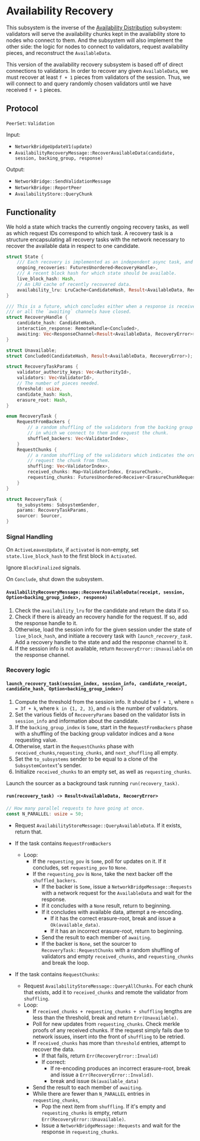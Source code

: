 # Availability Recovery

This subsystem is the inverse of the [Availability Distribution](availability-distribution.md) subsystem: validators will serve the availability chunks kept in the availability store to nodes who connect to them. And the subsystem will also implement the other side: the logic for nodes to connect to validators, request availability pieces, and reconstruct the `AvailableData`.

This version of the availability recovery subsystem is based off of direct connections to validators. In order to recover any given `AvailableData`, we must recover at least `f + 1` pieces from validators of the session. Thus, we will connect to and query randomly chosen validators until we have received `f + 1` pieces.

## Protocol

`PeerSet`: `Validation`

Input:

- `NetworkBridgeUpdateV1(update)`
- `AvailabilityRecoveryMessage::RecoverAvailableData(candidate, session, backing_group, response)`

Output:

- `NetworkBridge::SendValidationMessage`
- `NetworkBridge::ReportPeer`
- `AvailabilityStore::QueryChunk`

## Functionality

We hold a state which tracks the currently ongoing recovery tasks, as well as which request IDs correspond to which task. A recovery task is a structure encapsulating all recovery tasks with the network necessary to recover the available data in respect to one candidate.

```rust
struct State {
    /// Each recovery is implemented as an independent async task, and the handles only supply information about the result.
    ongoing_recoveries: FuturesUnordered<RecoveryHandle>,
    /// A recent block hash for which state should be available.
    live_block_hash: Hash,
    // An LRU cache of recently recovered data.
    availability_lru: LruCache<CandidateHash, Result<AvailableData, RecoveryError>>,
}

/// This is a future, which concludes either when a response is received from the recovery tasks,
/// or all the `awaiting` channels have closed.
struct RecoveryHandle {
    candidate_hash: CandidateHash,
    interaction_response: RemoteHandle<Concluded>,
    awaiting: Vec<ResponseChannel<Result<AvailableData, RecoveryError>>>,
}

struct Unavailable;
struct Concluded(CandidateHash, Result<AvailableData, RecoveryError>);

struct RecoveryTaskParams {
    validator_authority_keys: Vec<AuthorityId>,
    validators: Vec<ValidatorId>,
    // The number of pieces needed.
    threshold: usize,
    candidate_hash: Hash,
    erasure_root: Hash,
}

enum RecoveryTask {
    RequestFromBackers {
        // a random shuffling of the validators from the backing group which indicates the order
        // in which we connect to them and request the chunk.
        shuffled_backers: Vec<ValidatorIndex>,
    }
    RequestChunks {
        // a random shuffling of the validators which indicates the order in which we connect to the validators and
        // request the chunk from them.
        shuffling: Vec<ValidatorIndex>,
        received_chunks: Map<ValidatorIndex, ErasureChunk>,
        requesting_chunks: FuturesUnordered<Receiver<ErasureChunkRequestResponse>>,
    }
}

struct RecoveryTask {
    to_subsystems: SubsystemSender,
    params: RecoveryTaskParams,
    sourcer: Sourcer,
}
```

### Signal Handling

On `ActiveLeavesUpdate`, if `activated` is non-empty, set `state.live_block_hash` to the first block in `Activated`.

Ignore `BlockFinalized` signals.

On `Conclude`, shut down the subsystem.

#### `AvailabilityRecoveryMessage::RecoverAvailableData(receipt, session, Option<backing_group_index>, response)`

1. Check the `availability_lru` for the candidate and return the data if so.
1. Check if there is already an recovery handle for the request. If so, add the response handle to it.
1. Otherwise, load the session info for the given session under the state of `live_block_hash`, and initiate a recovery task with *`launch_recovery_task`*. Add a recovery handle to the state and add the response channel to it.
1. If the session info is not available, return `RecoveryError::Unavailable` on the response channel.

### Recovery logic

#### `launch_recovery_task(session_index, session_info, candidate_receipt, candidate_hash, Option<backing_group_index>)`

1. Compute the threshold from the session info. It should be `f + 1`, where `n = 3f + k`, where `k in {1, 2, 3}`, and `n` is the number of validators.
1. Set the various fields of `RecoveryParams` based on the validator lists in `session_info` and information about the candidate.
1. If the `backing_group_index` is `Some`, start in the `RequestFromBackers` phase with a shuffling of the backing group validator indices and a `None` requesting value.
1. Otherwise, start in the `RequestChunks` phase with `received_chunks`,`requesting_chunks`, and `next_shuffling` all empty.
1. Set the `to_subsystems` sender to be equal to a clone of the `SubsystemContext`'s sender.
1. Initialize `received_chunks` to an empty set, as well as `requesting_chunks`.

Launch the sourcer as a background task running `run(recovery_task)`.

#### `run(recovery_task) -> Result<AvailableData, RecoeryError>`

```rust
// How many parallel requests to have going at once.
const N_PARALLEL: usize = 50;
```

* Request `AvailabilityStoreMessage::QueryAvailableData`. If it exists, return that.
* If the task contains `RequestFromBackers`
  * Loop:
    * If the `requesting_pov` is `Some`, poll for updates on it. If it concludes, set `requesting_pov` to `None`.
    * If the `requesting_pov` is `None`, take the next backer off the `shuffled_backers`.
        * If the backer is `Some`, issue a `NetworkBridgeMessage::Requests` with a network request for the `AvailableData` and wait for the response.
        * If it concludes with a `None` result, return to beginning.
        * If it concludes with available data, attempt a re-encoding.
            * If it has the correct erasure-root, break and issue a `Ok(available_data)`.
            * If it has an incorrect erasure-root, return to beginning.
        * Send the result to each member of `awaiting`.
        * If the backer is `None`, set the sourcer to `RecoveryTask::RequestChunks` with a random shuffling of validators and empty `received_chunks`, and `requesting_chunks` and break the loop.

* If the task contains `RequestChunks`:
  * Request `AvailabilityStoreMessage::QueryAllChunks`. For each chunk that exists, add it to `received_chunks` and remote the validator from `shuffling`.
  * Loop:
    * If `received_chunks + requesting_chunks + shuffling` lengths are less than the threshold, break and return `Err(Unavailable)`.
    * Poll for new updates from `requesting_chunks`. Check merkle proofs of any received chunks. If the request simply fails due to network issues, insert into the front of `shuffling` to be retried.
    * If `received_chunks` has more than `threshold` entries, attempt to recover the data.
      * If that fails, return `Err(RecoveryError::Invalid)`
      * If correct:
        * If re-encoding produces an incorrect erasure-root, break and issue a `Err(RecoveryError::Invalid)`.
        * break and issue `Ok(available_data)`
    * Send the result to each member of `awaiting`.
    * While there are fewer than `N_PARALLEL` entries in `requesting_chunks`,
      * Pop the next item from `shuffling`. If it's empty and `requesting_chunks` is empty, return `Err(RecoveryError::Unavailable)`.
      * Issue a `NetworkBridgeMessage::Requests` and wait for the response in `requesting_chunks`.
